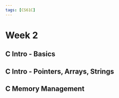 ```yaml
---
tags: [CS61C]
---
```

# Week 2

## C Intro - Basics

## C Intro - Pointers, Arrays, Strings

## C Memory Management